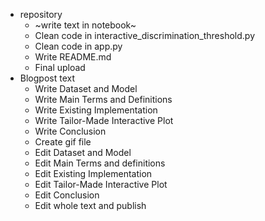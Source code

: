 * repository
    - ~write text in notebook~
    - Clean code in interactive_discrimination_threshold.py
    - Clean code in app.py
    - Write README.md
    - Final upload
* Blogpost text
    - Write Dataset and Model
    - Write Main Terms and Definitions
    - Write Existing Implementation
    - Write Tailor-Made Interactive Plot
    - Write Conclusion
    - Create gif file
    - Edit Dataset and Model
    - Edit Main Terms and definitions
    - Edit Existing Implementation
    - Edit Tailor-Made Interactive Plot
    - Edit Conclusion
    - Edit whole text and publish